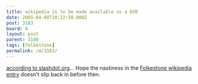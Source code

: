 ```yaml
---
title: wikipedia is to be made available as a DVD
date: 2005-04-08T10:22:50.000Z
post: 3183
board: 8
layout: post
parent: 3140
tags: [folkestone]
permalink: /m/3183/
---
```

<a href="http://slashdot.org/articles/05/04/08/0013232.shtml">according to slashdot.org</a>... Hope the nastiness in the <a href="http://en.wikipedia.org/wiki/Folkestone">Folkestone wikipedia entry</a> doesn't slip back in before then.
